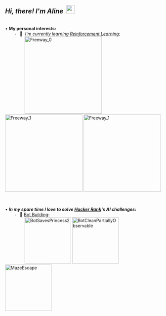 ## *Hi, there! I'm Aline* &nbsp;<img src="https://user-images.githubusercontent.com/5679180/79618120-0daffb80-80be-11ea-819e-d2b0fa904d07.gif" width="27px">    
&nbsp;   
• **My personal interests:**  
&nbsp; &nbsp; &nbsp; &nbsp; ∙ &nbsp; 👾 &nbsp;*I'm currently learning [Reinforcement Learning](https://github.com/AlmeidaAlin3/Project_DRL_Freeway_Game/blob/main/deep_freeway.ipynb);*  
&nbsp; &nbsp; &nbsp; &nbsp; &nbsp; &nbsp; &nbsp; &nbsp; <img src="https://camo.githubusercontent.com/2f78d68bdf7d3af0f64c28dd2967f9d1c30d11c4ab0164bd02e4c511f635ab75/68747470733a2f2f7261772e67697468756275736572636f6e74656e742e636f6d2f44696f6e69736975734d6179722f4672656577617947616d652f303161643135353366383665613630333865346661383162663333386663383662633137363962382f6d617269616e6e612f70726f6a65637430322d726c2f6769662f70706f5f67616d6d615f37355f6769662e676966" title="Freeway_0" alt="Freeway_0" height="250">    <img src="https://camo.githubusercontent.com/d2c064f86dbc6bf9a6131dc58d151e8e302971f5e5a769caa7be0541fb163b2d/68747470733a2f2f7261772e67697468756275736572636f6e74656e742e636f6d2f44696f6e69736975734d6179722f4672656577617947616d652f6d61696e2f6d617269616e6e612f70726f6a65637430322d726c2f6769662f64716e5f7465737465325f67616d6d61307039302e676966" title="Freeway_1" alt="Freeway_1" height="250">       <img src="https://camo.githubusercontent.com/103524100971aef43b73d216c8093e7e05c832767ad116255bd7e32c8d724f62/68747470733a2f2f7261772e67697468756275736572636f6e74656e742e636f6d2f44696f6e69736975734d6179722f4672656577617947616d652f303161643135353366383665613630333865346661383162663333386663383662633137363962382f6d617269616e6e612f70726f6a65637430322d726c2f6769662f70706f5f626173656c696e655f314d5f6769662e676966" title="Freeway_1" alt="Freeway_1" height="250">  

&nbsp;  


• ***In my spare time I love to solve [Hacker Rank](https://www.hackerrank.com/domains/ai)'s AI challenges:***  
&nbsp; &nbsp; &nbsp; &nbsp; ∙ &nbsp; 🤖 [Bot Building](https://github.com/AlmeidaAlin3/HackerRank_AI_Challenges):  
 &nbsp; &nbsp; &nbsp; &nbsp; &nbsp; &nbsp; &nbsp; &nbsp; <img src="https://github.com/AlmeidaAlin3/HackerRank_Challenges_Artificial_Intelligence/blob/main/2_BotSavesPrincess2/BotSavesPrincess2.gif?raw=true" title="BotSavesPrincess2" alt="BotSavesPrincess2" height="150">   <img src="https://github.com/AlmeidaAlin3/HackerRank_Challenges_Artificial_Intelligence/blob/main/5_BotCleanPartiallyObservable/BotCleanPartiallyObservable.gif?raw=true" title="BotCleanPartiallyObservable" alt="BotCleanPartiallyObservable" height="150">    <img src="https://github.com/AlmeidaAlin3/HackerRank_Challenges_Artificial_Intelligence/blob/main/6_MazeEscape/MazeEscape.gif?raw=true" title="BotCleanPartiallyObservable" alt="MazeEscape" height="150">
 
<!-- 
&nbsp; &nbsp; ∙ &nbsp; [***Clusterization of AI-Synthesized Voices using Bispectral Analysis and Dimensionality Reduction:***](https://github.com/AlmeidaAlin3/AI-Synthesized_Voices_Clusterization) *A project that proposes the use of bispectral analysis and statistical tools to create features capable to show the differences between human and DeepFake voices. For more details, please refer to the [paper](https://github.com/AlmeidaAlin3/AI-Synthesized_Voices_Clusterization/blob/main/paper/Clusterization%20of%20AI-Synthesized%20Voices%20using%20Bispectral%20Analysis%20and%20Dimensionality%20Reduction%20-%20Aline%20Gabriel%20de%20Almeida%20.pdf), to the [notebook](https://github.com/AlmeidaAlin3/AI-Synthesized_Voices_Clusterization/blob/main/colab_notebook/Clusterization%20of%20AI-Synthesized%20Voices%20-%20Aline%20Gabriel%20de%20Almeida.ipynb) or to the [presentation](https://www.youtube.com/watch?v=EkkUnHBzECo&ab_channel=AlineAlmeida).*  

&nbsp; &nbsp; ∙ &nbsp; [***Stanford's Machine Learning Course:***](https://github.com/AlmeidaAlin3/MachineLearning/blob/master/README.md) *The Stanford's Machine Learning Course gave me a super solid mathematical foundation for Machine Learning! [Here](https://github.com/AlmeidaAlin3/MachineLearning/blob/master/README.md)'s my problem set solutions for the course.*  
-->

<!--
&nbsp; &nbsp; ∙ &nbsp; 👾 &nbsp;*Visit my [youtube channel](https://www.youtube.com/channel/UCSe5r5jc5cEywlVuRVOvd9Q) (amazing videos are coming soon!* 🥰 *).*  
-->
